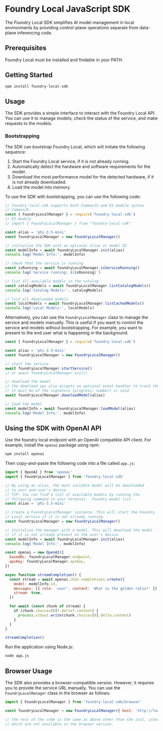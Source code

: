 # Foundry Local JavaScript SDK

The Foundry Local SDK simplifies AI model management in local environments by providing control-plane operations separate from data-plane inferencing code.

## Prerequisites

Foundry Local must be installed and findable in your PATH.

## Getting Started

```bash
npm install foundry-local-sdk
```

## Usage

The SDK provides a simple interface to interact with the Foundry Local API. You can use it to manage models, check the status of the service, and make requests to the models.

### Bootstrapping

The SDK can _bootstrap_ Foundry Local, which will initiate the following sequence:

1. Start the Foundry Local service, if it is not already running.
1. Automatically detect the hardware and software requirements for the model.
1. Download the most performance model for the detected hardware, if it is not already downloaded.
1. Load the model into memory.

To use the SDK with bootstrapping, you can use the following code:

```js
// foundry-local-sdk supports both CommonJS and ES module syntax
// CommonJS
const { FoundryLocalManager } = require('foundry-local-sdk')
// ES module
// import { FoundryLocalManager } from "foundry-local-sdk"

const alias = 'phi-3.5-mini'
const foundryLocalManager = new FoundryLocalManager()

// initialize the SDK with an optional alias or model ID
const modelInfo = await foundryLocalManager.init(alias)
console.log('Model Info:', modelInfo)

// check that the service is running
const isRunning = await foundryLocalManager.isServiceRunning()
console.log(`Service running: ${isRunning}`)

// list all available models in the catalog
const catalogModels = await foundryLocalManager.listCatalogModels()
console.log('Catalog Models:', catalogModels)

// list all downloaded models
const localModels = await foundryLocalManager.listCachedModels()
console.log('Local Models:', localModels)
```

Alternatively, you can use the `FoundryLocalManager` class to manage the service and models manually. This is useful if you want to control the service and models without bootstrapping. For example, you want to present to the end user what is happening in the background.

```js
const { FoundryLocalManager } = require('foundry-local-sdk')

const alias = 'phi-3.5-mini'
const foundryLocalManager = new FoundryLocalManager()

// start the service
await foundryLocalManager.startService()
// or await foundryLocalManager.init()

// download the model
// the download api also accepts an optional event handler to track the download progress
// it must be of the signature (progress: number) => void
await foundryLocalManager.downloadModel(alias)

// load the model
const modelInfo = await foundryLocalManager.loadModel(alias)
console.log('Model Info:', modelInfo)
```

## Using the SDK with OpenAI API

Use the foundry local endpoint with an OpenAI compatible API client. For example, install the `openai` package using npm:

```bash
npm install openai
```

Then copy-and-paste the following code into a file called `app.js`:

```js
import { OpenAI } from 'openai'
import { FoundryLocalManager } from 'foundry-local-sdk'

// By using an alias, the most suitable model will be downloaded
// to your end-user's device.
// TIP: You can find a list of available models by running the
// following command in your terminal: `foundry model list`.
const alias = 'phi-3.5-mini'

// Create a FoundryLocalManager instance. This will start the Foundry
// Local service if it is not already running.
const foundryLocalManager = new FoundryLocalManager()

// Initialize the manager with a model. This will download the model
// if it is not already present on the user's device.
const modelInfo = await foundryLocalManager.init(alias)
console.log('Model Info:', modelInfo)

const openai = new OpenAI({
  baseURL: foundryLocalManager.endpoint,
  apiKey: foundryLocalManager.apiKey,
})

async function streamCompletion() {
  const stream = await openai.chat.completions.create({
    model: modelInfo.id,
    messages: [{ role: 'user', content: 'What is the golden ratio?' }],
    stream: true,
  })

  for await (const chunk of stream) {
    if (chunk.choices[0]?.delta?.content) {
      process.stdout.write(chunk.choices[0].delta.content)
    }
  }
}

streamCompletion()
```

Run the application using Node.js:

```bash
node app.js
```

## Browser Usage

The SDK also provides a browser-compatible version. However, it requires you to provide the service URL manually. You can use the `FoundryLocalManager` class in the browser as follows:

```js
import { FoundryLocalManager } from 'foundry-local-sdk/browser'

const foundryLocalManager = new FoundryLocalManager({ host: 'http://localhost:8080' })

// the rest of the code is the same as above other than the init, isServiceRunning, and startService methods
// which are not available in the browser version.
```
